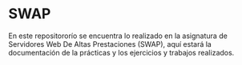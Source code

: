 # SWAP
En este repositororío se encuentra lo realizado en la asignatura de Servidores Web De Altas Prestaciones (SWAP), aquí estará la documentación de la prácticas y los ejercicios y trabajos realizados.
